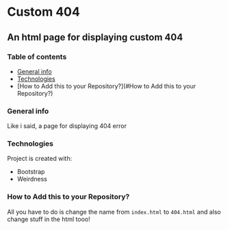 # Custom 404
## An html page for displaying custom 404
### Table of contents
* [General info](#general-info)
* [Technologies](#technologies)
* [How to Add this to your Repository?](#How to Add this to your Repository?)

### General info
Like i said, a page for displaying 404 error
	
### Technologies
Project is created with:
* Bootstrap
* Weirdness
### How to Add this to your Repository?
All you have to do is change the name from ```index.html``` to ```404.html```
and also change stuff in the html tooo!
